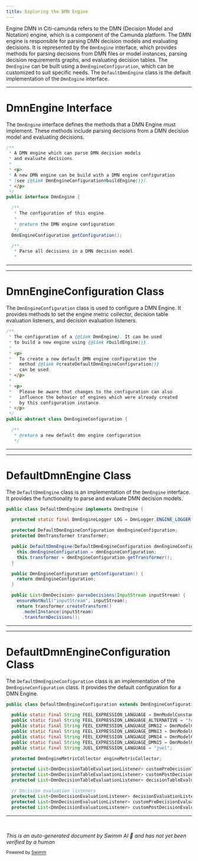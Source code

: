 ```yaml
---
title: Exploring the DMN Engine
---
```

Engine DMN in Citi-camunda refers to the DMN (Decision Model and Notation) engine, which is a component of the Camunda platform. The DMN engine is responsible for parsing DMN decision models and evaluating decisions. It is represented by the `DmnEngine` interface, which provides methods for parsing decisions from DMN files or model instances, parsing decision requirements graphs, and evaluating decision tables. The `DmnEngine` can be built using a `DmnEngineConfiguration`, which can be customized to suit specific needs. The `DefaultDmnEngine` class is the default implementation of the `DmnEngine` interface.

<SwmSnippet path="/engine-dmn/engine/src/main/java/org/camunda/bpm/dmn/engine/DmnEngine.java" line="26">

---

# DmnEngine Interface

The `DmnEngine` interface defines the methods that a DMN Engine must implement. These methods include parsing decisions from a DMN decision model and evaluating decisions.

```java
/**
 * A DMN engine which can parse DMN decision models
 * and evaluate decisions.
 *
 * <p>
 * A new DMN engine can be build with a DMN engine configuration
 * (see {@link DmnEngineConfiguration#buildEngine()}).
 * </p>
 */
public interface DmnEngine {

  /**
   * The configuration of this engine.
   *
   * @return the DMN engine configuration
   */
  DmnEngineConfiguration getConfiguration();

  /**
   * Parse all decisions in a DMN decision model.
   *
```

---

</SwmSnippet>

<SwmSnippet path="/engine-dmn/engine/src/main/java/org/camunda/bpm/dmn/engine/DmnEngineConfiguration.java" line="26">

---

# DmnEngineConfiguration Class

The `DmnEngineConfiguration` class is used to configure a DMN Engine. It provides methods to set the engine metric collector, decision table evaluation listeners, and decision evaluation listeners.

```java
/**
 * The configuration of a {@link DmnEngine}. It can be used
 * to build a new engine using {@link #buildEngine()}.
 *
 * <p>
 *   To create a new default DMN engine configuration the
 *   method {@link #createDefaultDmnEngineConfiguration()}
 *   can be used.
 * </p>
 *
 * <p>
 *   Please be aware that changes to the configuration can also
 *   influence the behavior of engines which were already created
 *   by this configuration instance.
 * </p>
 */
public abstract class DmnEngineConfiguration {

  /**
   * @return a new default dmn engine configuration
   */
```

---

</SwmSnippet>

<SwmSnippet path="/engine-dmn/engine/src/main/java/org/camunda/bpm/dmn/engine/impl/DefaultDmnEngine.java" line="36">

---

# DefaultDmnEngine Class

The `DefaultDmnEngine` class is an implementation of the `DmnEngine` interface. It provides the functionality to parse and evaluate DMN decision models.

```java
public class DefaultDmnEngine implements DmnEngine {

  protected static final DmnEngineLogger LOG = DmnLogger.ENGINE_LOGGER;

  protected DefaultDmnEngineConfiguration dmnEngineConfiguration;
  protected DmnTransformer transformer;

  public DefaultDmnEngine(DefaultDmnEngineConfiguration dmnEngineConfiguration) {
    this.dmnEngineConfiguration = dmnEngineConfiguration;
    this.transformer = dmnEngineConfiguration.getTransformer();
  }

  public DmnEngineConfiguration getConfiguration() {
    return dmnEngineConfiguration;
  }

  public List<DmnDecision> parseDecisions(InputStream inputStream) {
    ensureNotNull("inputStream", inputStream);
    return transformer.createTransform()
      .modelInstance(inputStream)
      .transformDecisions();
```

---

</SwmSnippet>

<SwmSnippet path="/engine-dmn/engine/src/main/java/org/camunda/bpm/dmn/engine/impl/DefaultDmnEngineConfiguration.java" line="43">

---

# DefaultDmnEngineConfiguration Class

The `DefaultDmnEngineConfiguration` class is an implementation of the `DmnEngineConfiguration` class. It provides the default configuration for a DMN Engine.

```java
public class DefaultDmnEngineConfiguration extends DmnEngineConfiguration {

  public static final String FEEL_EXPRESSION_LANGUAGE = DmnModelConstants.FEEL_NS;
  public static final String FEEL_EXPRESSION_LANGUAGE_ALTERNATIVE = "feel";
  public static final String FEEL_EXPRESSION_LANGUAGE_DMN12 = DmnModelConstants.FEEL12_NS;
  public static final String FEEL_EXPRESSION_LANGUAGE_DMN13 = DmnModelConstants.FEEL13_NS;
  public static final String FEEL_EXPRESSION_LANGUAGE_DMN14 = DmnModelConstants.FEEL14_NS;
  public static final String FEEL_EXPRESSION_LANGUAGE_DMN15 = DmnModelConstants.FEEL15_NS;
  public static final String JUEL_EXPRESSION_LANGUAGE = "juel";

  protected DmnEngineMetricCollector engineMetricCollector;

  protected List<DmnDecisionTableEvaluationListener> customPreDecisionTableEvaluationListeners = new ArrayList<>();
  protected List<DmnDecisionTableEvaluationListener> customPostDecisionTableEvaluationListeners = new ArrayList<>();
  protected List<DmnDecisionTableEvaluationListener> decisionTableEvaluationListeners;

  // Decision evaluation listeners
  protected List<DmnDecisionEvaluationListener> decisionEvaluationListeners;
  protected List<DmnDecisionEvaluationListener> customPreDecisionEvaluationListeners = new ArrayList<>();
  protected List<DmnDecisionEvaluationListener> customPostDecisionEvaluationListeners = new ArrayList<>();

```

---

</SwmSnippet>

&nbsp;

*This is an auto-generated document by Swimm AI 🌊 and has not yet been verified by a human*

<SwmMeta version="3.0.0" repo-id="Z2l0aHViJTNBJTNBQ2l0aS1jYW11bmRhJTNBJTNBZ2lsYWRuYXZvdA==" repo-name="Citi-camunda" doc-type="overview"><sup>Powered by [Swimm](/)</sup></SwmMeta>
